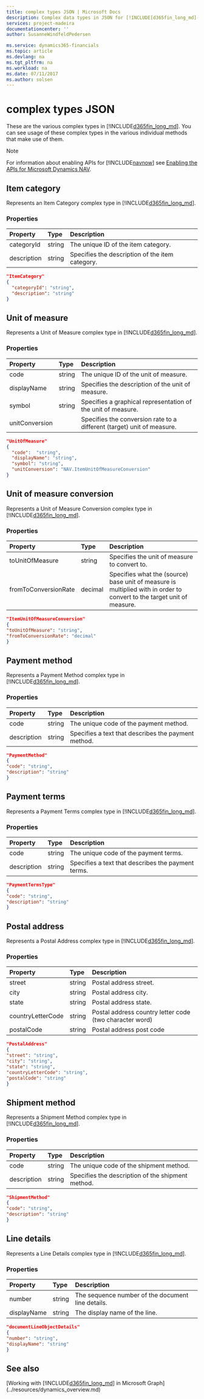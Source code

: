 ```yaml
---
title: complex types JSON | Microsoft Docs
description: Complex data types in JSON for [!INCLUDE[d365fin_long_md](includes/d365fin_long_md.md)].
services: project-madeira
documentationcenter: ''
author: SusanneWindfeldPedersen

ms.service: dynamics365-financials
ms.topic: article
ms.devlang: na
ms.tgt_pltfrm: na
ms.workload: na
ms.date: 07/11/2017
ms.author: solsen
---
```


# complex types JSON
These are the various complex types in [!INCLUDE[d365fin_long_md](includes/d365fin_long_md.md)]. You can see usage of these complex types in the various individual methods that make use of them.

> [!NOTE]  
> For information about enabling APIs for [!INCLUDE[navnow](../includes/navnow_md.md)] see [Enabling the APIs for Microsoft Dynamics NAV](../../enabling-apis-for-dynamics-nav.md).

## Item category

Represents an Item Category complex type in [!INCLUDE[d365fin_long_md](includes/d365fin_long_md.md)].

### Properties
| Property	   | Type	 |Description                                    |
|:-------------|:------|:----------------------------------------------|
|categoryId    |string |The unique ID of the item category.            |
|description   |string |Specifies the description of the item category.|

```json
"ItemCategory" 
{ 
  "categoryId": "string", 
  "description": "string" 
} 
```

## Unit of measure

Represents a Unit of Measure complex type in [!INCLUDE[d365fin_long_md](includes/d365fin_long_md.md)].       

### Properties
| Property	   | Type	 |Description                                                 |
|:-------------|:------|:-----------------------------------------------------------|
|code          |string |The unique ID of the unit of measure.                       |
|displayName   |string |Specifies the description of the unit of measure.           |
|symbol        |string |Specifies a graphical representation of the unit of measure.|
|unitConversion|       |Specifies the conversion rate to a different (target) unit of measure.|

```json
"UnitOfMeasure" 
{  
  "code":  "string", 
  "displayName": "string", 
  "symbol": "string", 
  "unitConversion": "NAV.ItemUnitOfMeasureConversion" 
} 
```

## Unit of measure conversion

Represents a Unit of Measure Conversion complex type in [!INCLUDE[d365fin_long_md](includes/d365fin_long_md.md)].       

### Properties
| Property	         | Type	   |Description                                  |
|:-------------------|:--------|:--------------------------------------------|
|toUnitOfMeasure     |string   |Specifies the unit of measure to convert to. |
|fromToConversionRate|decimal  |Specifies what the (source) base unit of measure is multiplied with in order to convert to the target unit of measure.|

```json
"ItemUnitOfMeasureConversion" 
{ 
"toUnitOfMeasure": "string", 
"fromToConversionRate": "decimal" 
} 
 ```

## Payment method

Represents a Payment Method complex type in [!INCLUDE[d365fin_long_md](includes/d365fin_long_md.md)].       

### Properties
| Property	   | Type	 |Description                           |
|:-------------|:------|:-------------------------------------|
|code          |string |The unique code of the payment method.|
|description   |string |Specifies a text that describes the payment method.|

```json
"PaymentMethod" 
{ 
"code": "string", 
"description": "string" 
} 
 ```

## Payment terms

Represents a Payment Terms complex type in [!INCLUDE[d365fin_long_md](includes/d365fin_long_md.md)].       

### Properties
| Property	| Type	|Description                          |
|:----------|:------|:------------------------------------|
|code       |string |The unique code of the payment terms.|
|description|string |Specifies a text that describes the payment terms.|

```json
"PaymentTermsType" 
{ 
"code": "string", 
"description": "string" 
} 
 ```

## Postal address

Represents a Postal Address complex type in [!INCLUDE[d365fin_long_md](includes/d365fin_long_md.md)].       

### Properties
| Property	   | Type	    |Description             |
|:-------------|:---------|:-----------------------|
|street        |string    |Postal address street.  |
|city          |string    |Postal address city.    |
|state         |string    |Postal address state.   |
|countryLetterCode|string |Postal address country letter code (two character word)|
|postalCode    |string    |Postal address post code|

```json
"PostalAddress" 
{ 
"street": "string",
"city": "string", 
"state": "string", 
"countryLetterCode": "string", 
"postalCode": "string" 
} 
 ```

## Shipment method

Represents a Shipment Method complex type in [!INCLUDE[d365fin_long_md](includes/d365fin_long_md.md)].       

### Properties
| Property	|Type	  |Description                            |
|:----------|:------|:--------------------------------------|
|code       |string |The unique code of the shipment method.|
|description|string |Specifies the description of the shipment method.|

```json
"ShipmentMethod" 
{ 
"code": "string", 
"description": "string" 
} 
```

## Line details

Represents a Line Details complex type in [!INCLUDE[d365fin_long_md](includes/d365fin_long_md.md)].       

### Properties
| Property	  | Type	|Description                  |
|:------------|:------|:----------------------------|
|number       |string |The sequence number of the document line details.|
|displayName  |string |The display name of the line.|

```json
"documentLineObjectDetails" 
{ 
"number": "string", 
"displayName": "string" 
} 
```

## See also
[Working with [!INCLUDE[d365fin_long_md](includes/d365fin_long_md.md)] in Microsoft Graph](../resources/dynamics_overview.md) 
